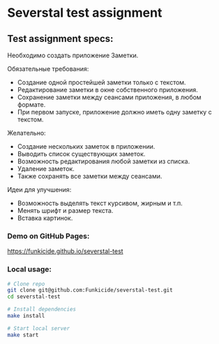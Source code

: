 # Severstal test assignment

## Test assignment specs:

Необходимо создать приложение Заметки.

Обязательные требования:
- Создание одной простейшей заметки только с текстом.
- Редактирование заметки в окне собственного приложения.
- Сохранение заметки между сеансами приложения, в любом формате.
- При первом запуске, приложение должно иметь одну заметку с текстом.

Желательно:
- Создание нескольких заметок в приложении.
- Выводить список существующих заметок.
- Возможность редактирования любой заметки из списка.
- Удаление заметок.
- Также сохранять все заметки между сеансами.

Идеи для улучшения:
- Возможность выделять текст курсивом, жирным и т.п.
- Менять шрифт и размер текста.
- Вставка картинок. 

### Demo on GitHub Pages:

https://funkicide.github.io/severstal-test

### Local usage:

```bash
# Clone repo
git clone git@github.com:Funkicide/severstal-test.git
cd severstal-test

# Install dependencies
make install

# Start local server
make start
```
